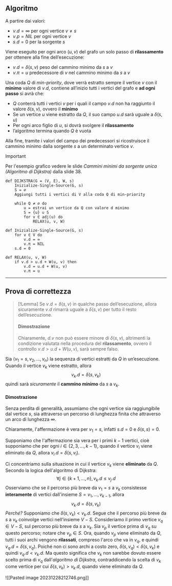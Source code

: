 ## Algoritmo

A partire dai valori:
- $v.d = ∞$ per ogni vertice $v \not= s$
- $v.p = NIL$ per ogni vertice $v$
- $s.d = 0$ per la sorgente $s$

Viene eseguito per ogni arco $(u,v)$ del grafo un solo passo di **rilassamento** per ottenere alla fine dell’esecuzione:
- $v.d = δ(s,v)$ peso del cammino minimo da $s$ a $v$
- $v.\pi = u$ predecessore di $v$ nel cammino minimo da $s$ a $v$

Una coda $Q$ di *min-priority*, dove verrà estratto sempre il vertice $v$ con il **minimo** valore di $v.d$, contiene all’inizio tutti i vertici del grafo e **ad ogni passo** si avrà che:
- $Q$ conterrà tutti i vertici $v$ per i quali il campo $v.d$ non ha raggiunto il valore $δ(s, v)$, ovvero il **minimo**
- Se un vertice $u$ viene estratto da $Q$, il suo campo $u.d$ sarà uguale a $δ(s, u)$
- Per ogni arco figlio di $u$, si dovrà svolgere il **rilassamento**
- l’algoritmo termina quando $Q$ è vuota

Alla fine, tramite i valori del campo dei predecessori si ricostruisce il cammino minimo dalla sorgente $s$ a un determinato vertice $v$.

>[!Important]
>Per l'esempio grafico vedere le slide *Cammini minimi da sorgente unica (Algoritmo di Dijkstra)* dalla slide $38$. 

``` Pseudocodice TI:"DIJKSTRA" "FOLD"
def DIJKSTRA(G = (V, E), W, s)
	Inizialize-Single-Source(G, s)
	S = ∅
	Aggiungi tutti i vertici di V alla coda Q di min-priority

	while Q ≠ ∅ do
		u = estrai un vertice da Q con valore d minimo
		S = {u} ∪ S
		for v ∈ adj(u) do
			RELAX(u, v, W)

def Inizialize-Single-Source(G, s)
	for v ∈ V do 
		v.d = ∞ 
		v.π = NIL 
	s.d = 0

def RELAX(u, v, W)
	if v.d > u.d + W(u, v) then
		v.d = u.d + W(u, v)
		v.π = u
```

---

## Prova di correttezza

>[!Lemma]
>Se $v.d = δ(s,v)$ in qualche passo dell’esecuzione, allora sicuramente $v.d$ rimarrà uguale a $δ(s,v)$ per tutto il resto dell’esecuzione.
>
>#### Dimostrazione
>Chiaramente, $d.v$ non può essere minore di $δ(s, v)$, altrimenti la condizione valutata nella procedura del **rilassamento**, ovvero il controllo $v.d > u.d + W(u, v)$, sarà sempre falso.

Sia $⟨v_1 = s, v_2, . . . , v_n⟩$ la sequenza di vertici estratti da $Q$ in un’esecuzione. Quando il vertice $v_k$ viene estratto, allora $$v_k.d = δ(s, v_k)$$quindi sarà *sicuramente* il **cammino minimo** da $s$ a $v_k$.

#### Dimostrazione

Senza perdita di generalità, assumiamo che ogni vertice sia raggiungibile dal vertice $s$, sia attraverso un percorso di lunghezza finita che attraverso un arco di lunghezza $∞$.

Chiaramente, l'affermazione è vera per $v_1=s$, infatti $s.d = 0$ e $δ(s,s) = 0$.

Supponiamo che l'affermazione sia vera per i primi $k − 1$ vertici, cioè supponiamo che per ogni $i \in \{2, 3, . . . , k − 1\}$, quando il vertice $v_i$ viene eliminato da $Q$, allora $v_i.d = δ(s, v_i)$.

Ci concentriamo sulla situazione in cui il vertice $v_k$ viene **eliminato** da $Q$. 
Secondo la logica dell'algoritmo di Dijkstra: $$∀j \in \{k + 1, . . . , n\}, v_k.d ≤ v_j.d$$
Osserviamo che se il percorso più breve da $v_1 = s$ a $v_k$ consistesse **interamente** di vertici dall'insieme $S = {v_1, . . . , v_{k−1}}$, allora $$v_k.d = δ(s, v_k)$$*Perché?*
Supponiamo che $δ(s, v_k) < v_k.d$. Segue che il percorso più breve da $s$ a $v_k$ coinvolge vertici nell'insieme $V − S$. Consideriamo il primo vertice $v_q ∈ V − S$, sul percorso più breve da $s$ a $v_k$. Sia $v_p$ il vertice prima di $v_q$ su questo percorso; notare che $v_p ∈ S$. 
Ora, quando $v_p$ viene eliminato da $Q$, tutti i suoi archi vengono **rilassati**, compreso l'arco che va in $v_q$, e quindi $v_q.d = δ(s, v_q)$.
Poiché non ci sono archi a costo zero, $δ(s, v_q) < δ(s, v_k)$ e quindi $v_q.d < v_k.d$. Ma questo significa che $v_k$ non sarebbe dovuto essere scelto prima di $v_q$ dall'*algoritmo di Dijkstra*, contraddicendo la scelta di $v_k$ come vertice per cui $δ(s, v_k) > v_k.d$, quando viene eliminato da $Q$.

![[Pasted image 20231228212746.png]]
